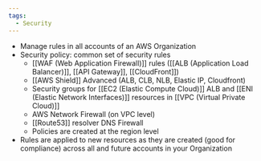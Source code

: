 ```yaml
---
tags:
  - Security
---
```

- Manage rules in all accounts of an AWS Organization
- Security policy: common set of security rules
	- [[WAF (Web Application Firewall)]] rules ([[ALB (Application Load Balancer)]], [[API Gateway]], [[CloudFront]])
	- [[AWS Shield]] Advanced (ALB, CLB, NLB, Elastic IP, Cloudfront)
	- Security groups for [[EC2 (Elastic Compute Cloud)]] ALB and [[ENI (Elastic Network Interfaces)]] resources in [[VPC (Virtual Private Cloud)]]
	- AWS Network Firewall (on VPC level)
	- [[Route53]] resolver DNS Firewall
	- Policies are created at the region level
- Rules are applied to new resources as they are created (good for compliance) across all and future accounts in your Organization